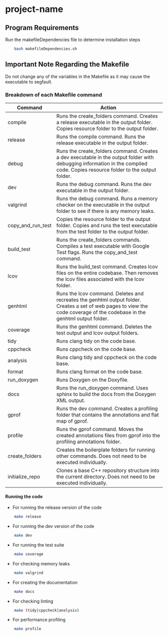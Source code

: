 # project-name

## Program Requirements

Run the makefileDependencies file to determine installation steps

```bash
    bash makefileDependencies.sh
```

## Important Note Regarding the Makefile

Do not change any of the variables in the Makefile as it may cause the executable to segfault.

### Breakdown of each Makefile command

| Command                    | Action           |
| -------                    | -----------      |
| compile                    | Runs the create_folders command. Creates a release executable in the output folder. Copies resource folder to the output folder. |
| release                    | Runs the compile command. Runs the release executable in the output folder. |
| debug                      | Runs the create_folders command. Creates a dev executable in the output folder with debugging information in the compiled code. Copies resource folder to the output folder. |
| dev                        | Runs the debug command. Runs the dev executable in the output folder. |
| valgrind                   | Runs the debug command. Runs a memory checker on the executable in the output folder to see if there is any memory leaks. |
| copy_and_run_test          | Copies the resource folder to the output folder. Copies and runs the test executable from the test folder to the output folder. |
| build_test                 | Runs the create_folders commands. Compiles a test executable with Google Test flags. Runs the copy_and_test command. |
| lcov                       | Runs the build_test command. Creates lcov files on the entire codebase. Then removes the lcov files associated with the lcov folder. |
| genhtml                    | Runs the lcov command. Deletes and recreates the genhtml output folder. Creates a set of web pages to view the code coverage of the codebase in the genhtml output folder. |
| coverage                   | Runs the genhtml command. Deletes the test output and lcov output folders. |
| tidy                       | Runs clang tidy on the code base. |
| cppcheck                   | Runs cppcheck on the code base. |
| analysis                   | Runs clang tidy and cppcheck on the code base. |
| format                     | Runs clang format on the code base. |
| run_doxygen                | Runs Doxygen on the Doxyfile. |
| docs                       | Runs the run_doxygen command. Uses sphinx to build the docs from the Doxygen XML output. |
| gprof                      | Runs the dev command. Creates a profiling folder that contains the annotations and flat map of gprof.                    |
| profile                    | Runs the gprof command. Moves the created annotations files from gprof into the profiling annotations folder.                    |
| create_folders             | Creates the boilerplate folders for running other commands. Does not need to be executed individually. |
| initialize_repo            | Clones a base C++ repository structure into the current directory. Does not need to be executed individually. |

#### Running the code

- For running the release version of the code

```bash
    make release
```

- For running the dev version of the code

```bash
    make dev
```

- For running the test suite

```bash
    make coverage
```

- For checking memory leaks

```bash
    make valgrind
```

- For creating the documentation

```bash
    make docs
```

- For checking linting

```bash
    make (tidy|cppcheck|analysis)
```

- For performance profiling

```bash
    make profile
```
